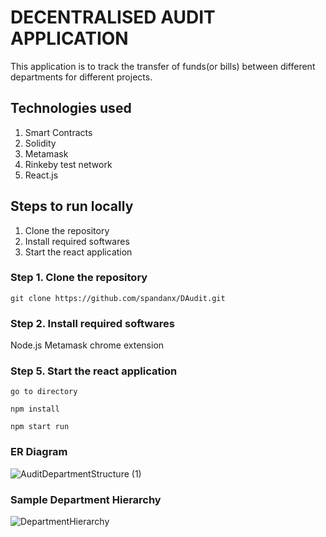 # DECENTRALISED AUDIT APPLICATION

This application is to track the transfer of funds(or bills) between different departments for different projects.

## Technologies used

1. Smart Contracts
2. Solidity
3. Metamask
4. Rinkeby test network
5. React.js

## Steps to run locally

1. Clone the repository
2. Install required softwares
5. Start the react application

### Step 1. Clone the repository

`git clone https://github.com/spandanx/DAudit.git`


### Step 2. Install required softwares

Node.js
Metamask chrome extension


### Step 5. Start the react application

`go to directory`

`npm install`

`npm start run`


### ER Diagram

![AuditDepartmentStructure (1)](https://user-images.githubusercontent.com/56664469/168854554-7e3500c3-3ca1-47d8-b862-d423df9e739c.jpg)

### Sample Department Hierarchy

![DepartmentHierarchy](https://user-images.githubusercontent.com/56664469/168852488-264b83a2-df68-4c55-ae9b-0eee02b79144.PNG)

